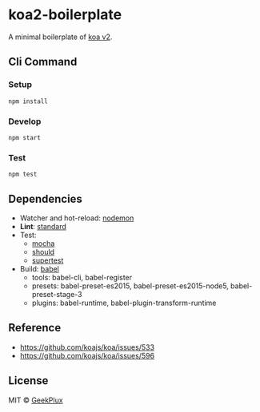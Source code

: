 # koa2-boilerplate

A minimal boilerplate of [koa v2](https://github.com/koajs/koa/issues/533).


## Cli Command

### Setup

    npm install

### Develop

    npm start

### Test

    npm test


## Dependencies

- Watcher and hot-reload: [nodemon](http://nodemon.io/)
- **Lint**: [standard](https://github.com/feross/standard)
- Test:
    + [mocha](https://mochajs.org/)
    + [should](https://github.com/tj/should.js/)
    + [supertest](https://github.com/visionmedia/supertest)
- Build: [babel](http://babeljs.io/)
    + tools: babel-cli, babel-register
    + presets: babel-preset-es2015, babel-preset-es2015-node5, babel-preset-stage-3
    + plugins: babel-runtime, babel-plugin-transform-runtime


## Reference

- https://github.com/koajs/koa/issues/533
- https://github.com/koajs/koa/issues/596


## License

MIT &copy; [GeekPlux](https://github.com/geekplux)

